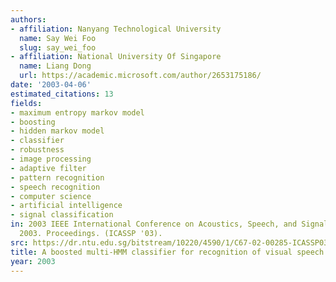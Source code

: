```yaml
---
authors:
- affiliation: Nanyang Technological University
  name: Say Wei Foo
  slug: say_wei_foo
- affiliation: National University Of Singapore
  name: Liang Dong
  url: https://academic.microsoft.com/author/2653175186/
date: '2003-04-06'
estimated_citations: 13
fields:
- maximum entropy markov model
- boosting
- hidden markov model
- classifier
- robustness
- image processing
- adaptive filter
- pattern recognition
- speech recognition
- computer science
- artificial intelligence
- signal classification
in: 2003 IEEE International Conference on Acoustics, Speech, and Signal Processing,
  2003. Proceedings. (ICASSP '03).
src: https://dr.ntu.edu.sg/bitstream/10220/4590/1/C67-02-00285-ICASSP03-DL1.pdf
title: A boosted multi-HMM classifier for recognition of visual speech elements
year: 2003
---
```

